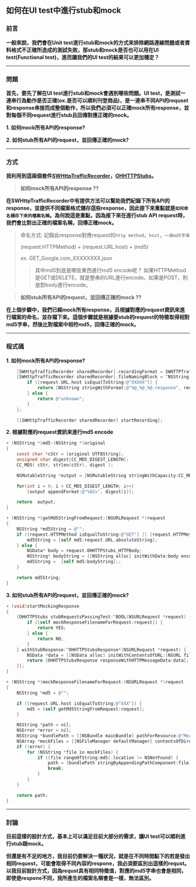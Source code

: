 ## 如何在UI test中進行stub和mock

### 前言

**一般來說，我們會在Unit test進行stub和mock的方式來排除網路連線問題或者資料格式不正確所造成的測試失敗，那stub和mock是否也可以用在UI test(Functional test)，進而讓我們的UI test的結果可以更加穩定？**
****

### 問題
**首先，要先了解在UI test進行stub和mock會遇到哪些問題。UI test，是測試一連串行為動作是否正確(ex.是否可以順利刊登商品)，是一連串不同API的requset和response串接而成整個動作，所以我們必須可以正確mock所有response，並對每個不同request進行stub且回傳對應正確的mock。**

**1. 如何mock所有API的response?**

**2. 如何stub所有API的request，並回傳正確的mock?**
****

### 方式

**我利用到這兩個套件[SWHttpTrafficRecorder](https://github.com/capitalone/SWHttpTrafficRecorder)，[OHHTTPStubs](https://github.com/AliSoftware/OHHTTPStubs)。**

> **如何mock所有API的response ??**
> 
**在SWHttpTrafficRecorder中有提供方法可以幫助我們紀錄下所有API的response，並提供不同檔案格式儲存這些response，因此接下來重點就是`如何命名儲存下來的檔案名稱`。為何說這是重點，因為接下來在進行stub API request時，我們會比對出正確的檔案名稱，回傳正確mock。**

>命名方式: 記錄此response對應request的`http method`，`host`，`一串md5字串`
>
>(request.HTTPMethod) + (request.URL.host) + (md5)
>
>ex. GET_Google.com_XXXXXXXX.json
>
>>其中md5到底是哪些東西進行md5 encode呢？
>>如果HTTPMethod是GET或DELETE，就是整串的URL進行encode。如果是POST，則是對body進行encode。


> **如何stub所有API的request，並回傳正確的mock ??**
> 
**在上個步驟中，我們已經mock所有response，且根據對應的request資訊來進行檔案的命名，並存檔下來。這個步驟就是根據要stub的request的特徵取得相對md5字串，然後比對檔案中相符md5，回傳正確的mock。**

****

### 程式碼

**1. 如何mock所有API的response?**

```objective-c
    [SWHttpTrafficRecorder sharedRecorder].recordingFormat = SWHTTPTrafficRecordingFormatHTTPMessage;
    [SWHttpTrafficRecorder sharedRecorder].fileNamingBlock = ^NSString *(NSURLRequest *request, NSURLResponse *response, NSString *defaultName) {
        if ([request.URL.host isEqualToString:@"XXXXX"]) {
            return [NSString stringWithFormat:@"%@_%@_%@.response", request.HTTPMethod, request.URL.host, [self getMd5StringFromRequest:request]];
        } else {
            return @"unknown";
        }
    };

    [[SWHttpTrafficRecorder sharedRecorder] startRecording];
```

**2. 根據對應的request資訊來進行md5 encode**

```objective-c
+ (NSString *)md5:(NSString *)original
{
    const char *cStr = [original UTF8String];
    unsigned char digest[CC_MD5_DIGEST_LENGTH];
    CC_MD5( cStr, strlen(cStr), digest );

    NSMutableString *output = [NSMutableString stringWithCapacity:CC_MD5_DIGEST_LENGTH * 2];

    for(int i = 0; i < CC_MD5_DIGEST_LENGTH; i++)
        [output appendFormat:@"%02x", digest[i]];

    return  output;
}

+ (NSString *)getMd5StringFromRequest:(NSURLRequest *)request
{
    NSString *md5String = @"";
    if ([request.HTTPMethod isEqualToString:@"GET"] || [request.HTTPMethod isEqualToString:@"DELETE"]) {
        md5String = [self md5:request.URL.absoluteString];
    } else {
        NSData* body = request.OHHTTPStubs_HTTPBody;
        NSString* bodyString = [[NSString alloc] initWithData:body encoding:NSUTF8StringEncoding];
        md5String =  [self md5:bodyString];;
    }

    return md5String;
}

```

**3. 如何stub所有API的request，並回傳正確的mock?**

```objective-c
+ (void)startMockingResponse
{
    [OHHTTPStubs stubRequestsPassingTest:^BOOL(NSURLRequest *request) {
        if ([self mockResponseFilenameForRequest:request]) {
            return YES;
        } else {
            return NO;
        }
    } withStubResponse:^OHHTTPStubsResponse*(NSURLRequest *request) {
        NSData *data = [[NSData alloc] initWithContentsOfURL:[NSURL fileURLWithPath:[self mockResponseFilenameForRequest:request]]];
        return [OHHTTPStubsResponse responseWithHTTPMessageData:data];
    }];
}

+ (NSString *)mockResponseFilenameForRequest:(NSURLRequest *)request
{
    NSString *md5 = @"";

    if ([request.URL.host isEqualToString:@"XXX"]) {
        md5 = [self getMd5StringFromRequest:request];
    }

    NSString *path = nil;
    NSError *error = nil;
    NSString *bundlePath = [[NSBundle mainBundle] pathForResource:@"MockingResponse" ofType:@"bundle"];
    NSArray *mockFiles = [[NSFileManager defaultManager] contentsOfDirectoryAtPath:bundlePath error:&error];
    if (!error) {
        for (NSString *file in mockFiles) {
            if ([file rangeOfString:md5].location != NSNotFound) {
                path = [bundlePath stringByAppendingPathComponent:file];
                break;
            }
        }
    }

    return path;
}

```
****

### 討論

**目前這樣的設計方式，基本上可以滿足目前大部分的需求，讓UI test可以順利進行stub跟mock。**

**但還是有不足的地方，我目前仍要解決一種狀況，就是在不同時間點下的若是發出相同request，可能會取得不同內容的respone，我必須要區別出這樣的requst。以我目前設計方式，因為requst具有相同特徵值，對應的md5字串也會是相同，即使是respone不同，我所產生的檔案名稱會是一樣，無法區別。**




